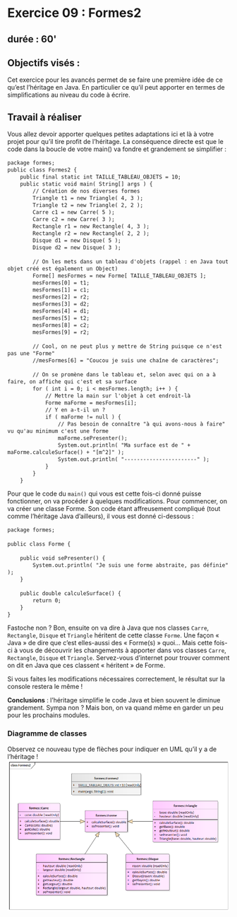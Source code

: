 # Exercice 09 : Formes2
## durée : 60'
## Objectifs visés :
Cet exercice pour les avancés permet de se faire une première idée de ce qu’est l’héritage en Java. En particulier ce qu’il peut apporter en termes de simplifications au niveau du code à écrire.

## Travail à réaliser
Vous allez devoir apporter quelques petites adaptations ici et là à votre projet pour qu’il tire profit de l’héritage. La conséquence directe est que le code dans la boucle de votre main() va fondre et grandement se simplifier :

```
package formes;
public class Formes2 {
    public final static int TAILLE_TABLEAU_OBJETS = 10;
    public static void main( String[] args ) {
        // Création de nos diverses formes
        Triangle t1 = new Triangle( 4, 3 );
        Triangle t2 = new Triangle( 2, 2 );
        Carre c1 = new Carre( 5 );
        Carre c2 = new Carre( 3 );
        Rectangle r1 = new Rectangle( 4, 3 );
        Rectangle r2 = new Rectangle( 2, 2 );
        Disque d1 = new Disque( 5 );
        Disque d2 = new Disque( 3 );

        // On les mets dans un tableau d'objets (rappel : en Java tout objet créé est également un Object)
        Forme[] mesFormes = new Forme[ TAILLE_TABLEAU_OBJETS ];
        mesFormes[0] = t1;
        mesFormes[1] = c1;
        mesFormes[2] = r2;
        mesFormes[3] = d2;
        mesFormes[4] = d1;
        mesFormes[5] = t2;
        mesFormes[8] = c2;
        mesFormes[9] = r2;

        // Cool, on ne peut plus y mettre de String puisque ce n'est pas une "Forme"
        //mesFormes[6] = "Coucou je suis une chaîne de caractères";

        // On se promène dans le tableau et, selon avec qui on a à faire, on affiche qui c'est et sa surface
        for ( int i = 0; i < mesFormes.length; i++ ) {
            // Mettre la main sur l'objet à cet endroit-là
            Forme maForme = mesFormes[i];
            // Y en a-t-il un ?
            if ( maForme != null ) {
                // Pas besoin de connaître "à qui avons-nous à faire" vu qu'au minimum c'est une forme
                maForme.sePresenter();
                System.out.println( "Ma surface est de " + maForme.calculeSurface() + "[m^2]" );
                System.out.println( "-----------------------" );
            }
        }
    }
```

Pour que le code du `main()` qui vous est cette fois-ci donné puisse fonctionner, on va procéder à quelques modifications. Pour commencer, on va créer une classe Forme. Son code étant affreusement compliqué (tout comme l’héritage Java d’ailleurs), il vous est donné ci-dessous :

```
package formes;

public class Forme {

    public void sePresenter() {
        System.out.println( "Je suis une forme abstraite, pas définie" );
    }

    public double calculeSurface() {
        return 0;
    }
}
```
Fastoche non ? Bon, ensuite on va dire à Java que nos classes `Carre`, `Rectangle`, `Disque` et `Triangle` héritent de cette classe `Forme`. Une façon « Java » de dire que c’est elles-aussi des « Forme(s) » quoi… Mais cette fois-ci à vous de découvrir les changements à apporter dans vos classes `Carre`, `Rectangle`, `Disque` et `Triangle`. Servez-vous d’internet pour trouver comment on dit en Java que ces classent « héritent » de Forme.

Si vous faites les modifications nécessaires correctement, le résultat sur la console restera le même !

**Conclusions** : l’héritage simplifie le code Java et bien souvent le diminue grandement. Sympa non ? Mais bon, on va quand même en garder un peu pour les prochains modules.

### Diagramme de classes
Observez ce nouveau type de flèches pour indiquer en UML qu’il y a de l’héritage !
![Diagramme de classes Formes](images/diagramme_classe.png)
